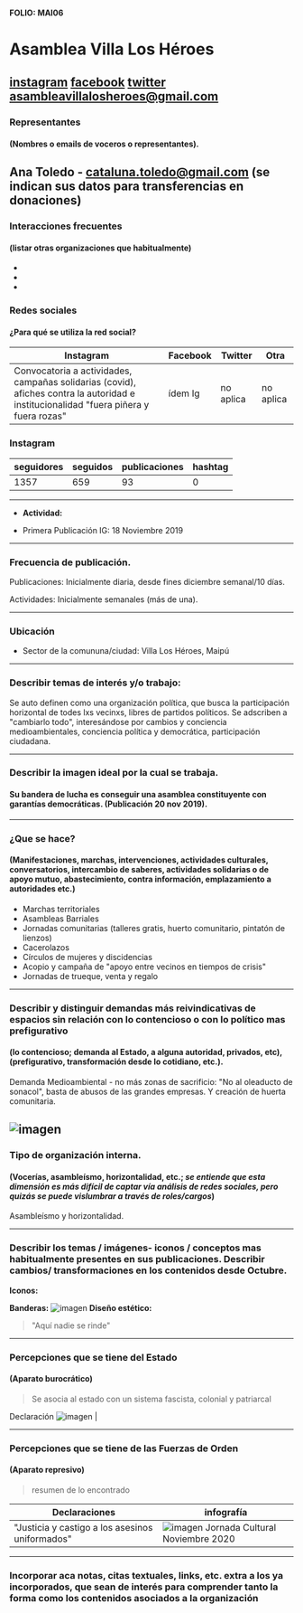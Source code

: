 #### FOLIO: MAI06
# Asamblea Villa Los Héroes

[instagram](https://www.instagram.com/p/CBULUsvpY8M/)
[facebook](https://www.facebook.com/AsambleaTerritorial-Villa-Los-H%C3%A9roes-102158911286416)
[twitter]()
<asambleavillalosheroes@gmail.com>
---

### Representantes
#### (Nombres o emails de voceros o representantes).
Ana Toledo - cataluna.toledo@gmail.com (se indican sus datos para transferencias en donaciones)
---
### Interacciones frecuentes
#### (listar otras organizaciones que habitualmente)
* 
* 
* 

### Redes sociales
#### ¿Para qué se utiliza la red social?
| Instagram | Facebook | Twitter | Otra 
|---|---|---|---|
|Convocatoria a actividades, campañas solidarias (covid), afiches contra la autoridad e institucionalidad "fuera piñera y fuera rozas"|ídem Ig|no aplica| no aplica|

### **Instagram**
| seguidores | seguidos | publicaciones | hashtag 
|---|---|---|---|
|1357|659|93| 0

---

* **Actividad:**   

* Primera Publicación IG: 18 Noviembre 2019 

---
### Frecuencia de publicación.

Publicaciones: Inicialmente diaria, desde fines diciembre semanal/10 días. 

Actividades: Inicialmente semanales (más de una). 

---
### Ubicación
* Sector de la comununa/ciudad: Villa Los Héroes, Maipú

---
### Describir temas de interés y/o trabajo: 
Se auto definen como una organización política, que busca la participación horizontal de todes lxs vecinxs, libres de partidos políticos. Se adscriben a "cambiarlo todo", interesándose por cambios y conciencia medioambientales, conciencia política y democrática, participación ciudadana. 

---
### Describir la imagen ideal por la cual se trabaja.
#### Su bandera de lucha es conseguir una asamblea constituyente con garantías democráticas. (Publicación 20 nov 2019). 
---
### ¿Que se hace?
#### (Manifestaciones, marchas, intervenciones, actividades culturales, conversatorios, intercambio de saberes, actividades solidarias o de apoyo mutuo, abastecimiento, contra información, emplazamiento a autoridades etc.)
* Marchas territoriales
* Asambleas Barriales
* Jornadas comunitarias (talleres gratis, huerto comunitario, pintatón de lienzos)
* Cacerolazos
* Círculos de mujeres y discidencias 
* Acopio y campaña de "apoyo entre vecinos en tiempos de crisis"
* Jornadas de trueque, venta y regalo 

---
### Describir y distinguir demandas más reivindicativas de espacios sin relación con lo contencioso o con lo político mas prefigurativo
#### (lo contencioso; demanda al Estado, a alguna autoridad, privados, etc), (prefigurativo, transformación desde lo cotidiano, etc.).
Demanda Medioambiental - no más zonas de sacrificio: "No al oleaducto de sonacol", basta de abusos de las grandes empresas. Y creación de huerta comunitaria. 

![imagen](/Imag/huertolosheroes.png) 
---
### Tipo de organización interna.
#### (Vocerías, asambleísmo, horizontalidad, etc.; *se entiende que esta dimensión es más difícil de captar vía análisis de redes sociales, pero quizás se puede vislumbrar a través de roles/cargos*)
Asambleísmo y horizontalidad. 

---
### Describir los temas / imágenes- iconos / conceptos mas habitualmente presentes en sus publicaciones. Describir cambios/ transformaciones en los contenidos desde Octubre.

**Iconos:**

**Banderas:**
![imagen](Imag/losheroes.png)
**Diseño estético:**

> "Aquí nadie se rinde" 

---
### Percepciones que se tiene del Estado
#### (Aparato burocrático)
> Se asocia al estado con un sistema fascista, colonial y patriarcal 

 Declaración
![imagen](Imag/declaheroes.png) |

---
### Percepciones que se tiene de las Fuerzas de Orden
#### (Aparato represivo)
> resumen de lo encontrado

| Declaraciones | infografía | 
|---|---|
|"Justicia y castigo a los asesinos uniformados" | ![imagen](Imag/pacoslosheroes.png) Jornada Cultural Noviembre 2020|


---
### Incorporar aca notas, citas textuales, links, etc. extra a los ya incorporados, que sean de interés para comprender tanto la forma como los contenidos asociados a la organización
